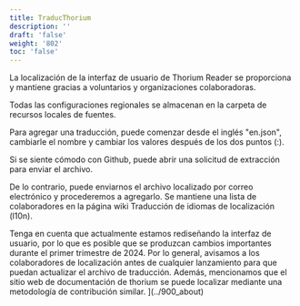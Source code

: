 ```yaml
---
title: TraducThorium 
description: ''
draft: 'false'
weight: '802'
toc: 'false'
---
```


La localización de la interfaz de usuario de Thorium Reader se proporciona y mantiene gracias a voluntarios y organizaciones colaboradoras.

Todas las configuraciones regionales se almacenan en la carpeta de recursos locales de fuentes.

Para agregar una traducción, puede comenzar desde el inglés "en.json", cambiarle el nombre y cambiar los valores después de los dos puntos (:).

Si se siente cómodo con Github, puede abrir una solicitud de extracción para enviar el archivo.

De lo contrario, puede enviarnos el archivo localizado por correo electrónico y procederemos a agregarlo. Se mantiene una lista de colaboradores en la página wiki Traducción de idiomas de localización (l10n).

Tenga en cuenta que actualmente estamos rediseñando la interfaz de usuario, por lo que es posible que se produzcan cambios importantes durante el primer trimestre de 2024. Por lo general, avisamos a los colaboradores de localización antes de cualquier lanzamiento para que puedan actualizar el archivo de traducción. Además, mencionamos que el sitio web de documentación de thorium se puede localizar mediante una metodología de contribución similar. ](../900_about)
